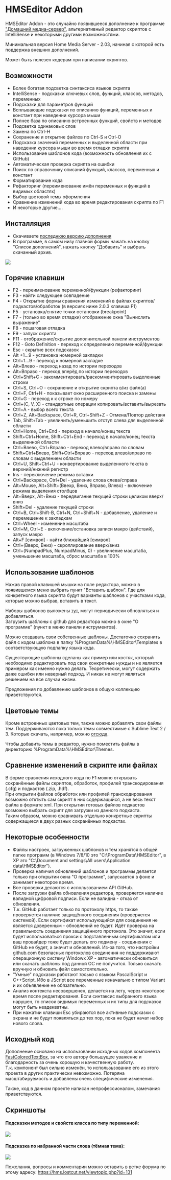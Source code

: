 # HMSEditor Addon

HMSEditor Addon - это случайно появившееся дополнение к программе ["Домашний медиа-сервер"](https://www.homemediaserver.ru/), альтернативный редактор скриптов с IntelliSense и некоторыми другими возможностями.

Минимальная версия Home Media Server - 2.03, начиная с которой есть поддержка внешних дополнений.

Может быть полезен кодерам при написании скриптов.  

## Возможности

* Более богатая подсветка синтаксиса языков скрипта
* IntelliSense - подсказки ключевых слов, функций, классов, методов, переменных
* Подсказки для параметров функций
* Всплывающие подсказки по описанию функций, переменных и констант при наведении курсора мыши
* Полнее база по описанию встроенных функций, свойств и методов
* Подсветка одинаковых слов
* Замена по Ctrl-H
* Сохранение и открытие файлов по Ctrl-S и Ctrl-O
* Подсказка значений переменных и выделенной области при наведении курсора мыши во время отладки скрипта
* Использование шаблонов кода (возможность обновления их с GitHub)
* Автоматическая проверка скрипта на ошибки
* Поиск по справочнику описаний функций, классов, переменных и констант
* Форматирование кода
* Рефакторинг (переименование имён переменных и функций в видимых областях)
* Выбор цветовой темы оформления
* Сравнение изменений кода во время редактирования скрипта по F1
* И некоторые другие....

## Инсталляция
* Скачиваете [последнюю версию дополнения](https://github.com/WendyH/HMSEditor_addon/releases/latest)
* В программе, в самом низу главной формы нажать на кнопку "Список дополнений", нажать кнопку "Добавить" и выбрать скачанный архив.

![](http://s9.postimg.org/3v3a9tp0f/hmseditor_addon_smple2.png)

## Горячие клавиши
* F2 - переименование переменной/функции (рефакторинг)
* F3 - найти следующее совпадение
* F4 - Открытие формы сравнения изменений в файлах скриптов/подкастов/обработок (в версиях ниже 2.0.3 клавиша F1)
* F5 - установка/снятие точки остановки (breakpoint)
* F7 - (только во время отладки) отображение окна "Вычислить выражение"
* F8 - пошаговая отладка
* F9 - запуск скрипта
* F11 - отображение/скрытие дополнительной панели инструментов
* F12 - Goto Definition - переход к определению переменной/функции
* Esc - скрытие всех подсказок
* Alt +1...9 - установка номерной закладки
* Ctrl+1...9 - переход к номерной закладке
* Alt+Влево - переход назад по истории переходов
* Alt+Вправо - переход вперёд по истории переходов
* Ctrl+Shift+C - закомментировать/раскомментировать выделенные строки
* Ctrl+S, Ctrl+O - сохранение и открытие скрипта в/из файл(а)
* Ctrl+F, Ctrl+H - показывает окно расширенного поиска и замены
* Ctrl+G - переход к к строке по номеру
* Ctrl+(C, V, X) - стандартные операции копировать/вставить/вырезать
* Ctrl+A - выбор всего текста
* Ctrl+Z, Alt+Backspace, Ctrl+R, Ctrl+Shift+Z - Отмена/Повтор действия
* Tab, Shift+Tab - увеличить/уменьшить отступ слева для выделенной области
* Ctrl+Home, Ctrl+End - переход в начало/конец текста
* Shift+Ctrl+Home, Shift+Ctrl+End - переход в начало/конец текста выделенной области
* Ctrl+Влево, Ctrl+Вправо - переход влево/вправо по словам
* Shift+Ctrl+Влево, Shift+Ctrl+Вправо - переход влево/вправо по словам с выделением области
* Ctrl+U, Shift+Ctrl+U - конвертирование выделенного текста в верхний/нижний регистр
* Ins - переключение режима вставки
* Ctrl+Backspace, Ctrl+Del - удаление слова слева/справа
* Alt+Mouse, Alt+Shift+(Ввехр, Вниз, Вправо, Влево) - включение режима выделения столбцов
* Alt+Вверх, Alt+Вниз - передвигание текущей строки целиком вверх/вниз
* Shift+Del - удаление текущей строки
* Ctrl+B, Ctrl+Shift-B, Ctrl+N, Ctrl+Shift+N - добавление, удаление и перемещение к закладкам
* Ctrl+Wheel - изменение масштаба
* Ctrl+M, Ctrl+E - включение/остановка записи макро (действий), запуск макро
* Alt+F [символ] - найти ближайший [символ]
* Ctrl+(Вверх, Вниз) - скроллирование вверх/вниз
* Ctrl+(NumpadPlus, NumpadMinus, 0) - увеличение масштаба, уменьшение масштаба, сброс масштаба в 100%

## Использование шаблонов
Нажав правой клавишей мышки на поле редактора, можно в появившемся меню выбрать пункт "Вставить шаблон". Где для конкретного языка скрипта будут варианты шаблонов с участками кода, которые можно выбрав, вставить в текст.

Наборы шаблонов выложены [тут](https://github.com/WendyH/HMSEditor-Templates), могут периодически обновляться и добавляться.  
Загрузить шаблоны с github для редактора можно в окне "О программе" (пункт в меню панели инструментов).

Можно создавать свои собственные шаблоны. Достаточно сохранить файл с кодом шаблона в папку %ProgramData%\HMSEditor\Templates в соответствующую подпапку языка кода.

Существующие шаблоны сделаны как пример или костяк, который необходимо редактировать под свои конкретные нужды и не является примером как именно нужно делать. Теоретически, могут содержать даже ошибки или неверный подход. И никак не могут являться решением на все случаи жизни.

Предложения по добавлению шаблонов в общую коллекцию приветствуются.

## Цветовые темы
Кроме встроенных цветовых тем, также можно добавлять свои файлы тем. Поддерживаются пока только темы совместимые с Sublime Text 2 / 3. Которые скачать, например, можно [отсюда](http://colorsublime.com/).

Чтобы добавить темы в редактор, нужно поместить файлы в директорию %ProgramData%\HMSEditor\Themes.

## Сравнение изменений в скрипте или файлах
В форме сравнения исходного кода по F1 можно открывать сохранённые файлы скриптов, обработок, профилей транскодирования (.cfg) и подкастов (.zip, .hdf).  
При открытии файлов обработок или профилей транскодирования возможно отктыть сам скрипт в них содержащийся, а не весь текст файла в формате xml. При открытии готовых файлов подкастов возможно выбрать скрипт для загрузки из данного подкаста.  
Таким образом, можно сравнивать отдельно конкретные скрипты содержащиеся в двух разных сохранённых подкастах.

## Некоторые особенности
* Файлы настроек, загруженных шаблонов и тем хранятся в общей папке программ (в Windows 7/8/10 это "C:\ProgramData\HMSEditor\", в XP это "C:\Document and settings\All users\Application data\HMSEditor\").
* Проверка наличия обновлений шаблонов и программы делается только при открытии окна "О программе", запускается в фоне и занимает некоторое время.
* Все проверки делаются с использованием API GitHub.
* После загрузки файла обновления  редактора, проверяется наличие валидной цифровой подписи. Если не валидна - отказ от обновления.
* Т.к. GitHub работает только по протоколу https, то также проверяется наличие защищённого соединения (проверяется системой). Если сертификат использующийся для соединения не является доверенным - обновлений не будет. Идёт проверка на правильность соединения защищённого протокола. Это значит, если будет использоваться прокси с подставленным сертификатом или ваш провайдер тоже будет делать его подмену - соединения с GitHub не будет, а значит и обновлений. 
Из-за того, что настройки github.com безопасных протоколов соединения не поддерживают операционную систему Windowx XP - автоматически обновиться или скачать шаблоны под данной ОС не получится. Только скачать вручную и обновить файл самостоятельно.
* "Умные" подсказки работают _только_ с языком PascalScript и C++Script. Ибо в JScript все переменные изначально с типом Variant и их объявление не обязательно.
* Анализ контекста несовершенен, делается на лету, через некоторое время после редактирования. Если синтаксис выбранного языка нарушен, то список видимых переменных и их типы для подсказок могут быть неадекватны.
* При нажатии клавиши Esc убираются все активные подсказки с экрана и не будут появляться до тех пор, пока не будет начат набор нового слова.

## Исходный код
Дополнение основано на использовании исходных кодов компонента [FastColoredTextBox](https://github.com/PavelTorgashov/FastColoredTextBox), за что его автору большущее уважение и благодарность за очень хорошую и качественную работу.  
Т.к. компонент был сильно изменён, то использьзование его из этого проекта в других практически невозможно. Потеряна масштабируемость и добавлены очень специфические изменения.

Также, код в данном проекте написан непрофессионалом, замечания приветствуются.

## Скриншоты  

#### Подсказки методов и свойств класса по типу переменной:  
![](http://s9.postimg.org/utxydhwpr/hmseditor_addon_smple1.png)

#### Подсказка по набранной части слова (тёмная тема):  
![](https://hms.lostcut.net/img/hmseditor/hmseditor_addon_ex1.png)

Пожелания, вопросы и комментарии можно оставить в ветке форума по этому адресу: https://hms.lostcut.net/viewtopic.php?id=131
